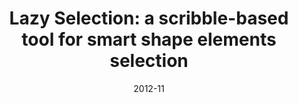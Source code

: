 ---
title:          "Lazy Selection: a scribble-based tool for smart shape elements selection"
date:           2012-11
selected:       true
pub:            "ACM Transactions on Graphics (Proceedings of SIGGRAPH Asia 2012)"
pub_date:       "2012"
# abstract: >-
cover:          /assets/images/covers/lazy_selection_siga12.jpg
authors:
- Pengfei Xu
- Hongbo Fu
- Oscar Kin-Chung Au
- Chiew-Lan Tai
links:
  # Paper: 
  # Project:
---